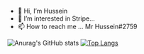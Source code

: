 - 👋 Hi, I’m Hussein
- 👀 I’m interested in Stripe...
- 📫 How to reach me ... Mr Hussein#2759
 
![Anurag's GitHub stats](https://github-readme-stats.vercel.app/api?username=HusseinGL&show_icons=true&theme=radical)
[![Top Langs](https://github-readme-stats.vercel.app/api/top-langs/?username=HusseinGL&layout=compact)](https://github.com/anuraghazra/github-readme-stats)
